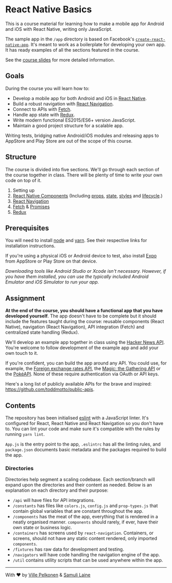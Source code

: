 # React Native Basics

This is a course material for learning how to make a mobile app for Android and iOS with React Native, writing only JavaScript.

The sample app in the `/app` directory is based on Facebook's [`create-react-native-app`](https://github.com/react-community/create-react-native-app). It's meant to work as a boilerplate for developing your own app. It has ready examples of all the sections featured in the course.

See the [course slides](https://docs.google.com/presentation/d/1Pg7XiojNrS2ZhnOnr0CSG9EV-Oewu1YkLF9KVNGkAWU/edit?usp=sharing) for more detailed information.

## Goals
During the course you will learn how to:

* Develop a mobile app for both Android and iOS in [React Native](https://facebook.github.io/react-native/).
* Build a robust navigation with [React Navigation](https://reactnavigation.org/docs/hello-react-navigation.html).
* Connect to APIs with [Fetch](https://facebook.github.io/react-native/docs/network.html).
* Handle app state with [Redux](https://redux.js.org/).
* Write modern functional ES2015/ES6+ version JavaScript.
* Maintain a good project structure for a scalable app.

Writing tests, bridging native Android/iOS modules and releasing apps to AppStore and Play Store are out of the scope of this course.

## Structure
The course is divided into five sections. We'll go through each section of the course together in class. There will be plenty of time to write your own code on top of it.

1. Setting up
2. [React Native Components](https://facebook.github.io/react-native/docs/components-and-apis.html) (Including [props](https://facebook.github.io/react-native/docs/props.html), [state](https://facebook.github.io/react-native/docs/state.html), [styles](https://facebook.github.io/react-native/docs/style.html) and [lifecycle](https://reactjs.org/docs/state-and-lifecycle.html#adding-lifecycle-methods-to-a-class).)
3. [React Navigation](https://reactnavigation.org/docs/hello-react-navigation.html)
4. [Fetch](https://facebook.github.io/react-native/docs/network.html) & [Promises](https://developer.mozilla.org/en-US/docs/Web/JavaScript/Guide/Using_promises)
5. [Redux](https://redux.js.org/)

## Prerequisites
You will need to install [node](https://nodejs.org/en/download/) and [yarn](https://yarnpkg.com/en/docs/install). See their respective links for installation instructions.

If you're using a physical iOS or Android device to test, also install [Expo](https://expo.io/) from AppStore or Play Store on that device.

_Downloading tools like Android Studio or Xcode isn't necessary. However, if you have them installed, you can use the typically included Android Emulator and iOS Simulator to run your app._

## Assignment
**At the end of the course, you should have a functional app that you have developed yourself**. The app doesn't have to be complete but it should include the features taught during the course: reusable components (React Native), navigation (React Navigation), API integration (Fetch) and centralized state handling (Redux).

We'll develop an example app together in class using the [Hacker News API](https://github.com/HackerNews/API). You're welcome to follow development of the example app and add your own touch to it.

If you're confident, you can build the app around any API. You could use, for example, the [Foreign exchange rates API](https://exchangeratesapi.io/), the [Magic: the Gathering API](https://docs.magicthegathering.io/) or the [PokéAPI](https://pokeapi.co/). None of these require authentication via OAuth or API keys.

Here's a long list of publicly available APIs for the brave and inspired: https://github.com/toddmotto/public-apis.

## Contents
The repository has been initialised [eslint](https://eslint.org/) with a JavaScript linter. It's configured for React, React Native and React Navigation so you don't have to. You can lint your code and make sure it's compatible with the rules by running `yarn lint`.

`App.js` is the entry point to the app, `.eslintrc` has all the linting rules, and `package.json` documents basic metadata and the packages required to build the app.

### Directories
Directories help segment a scaling codebase. Each section/branch will expand upon the directories and their content as needed. Below is an explanation on each directory and their purpose:

* `/api` will have files for API integrations.
* `/constants` has files like `colors.js`, `config.js` and `prop-types.js` that contain global variables that are constant throughout the app.
* `/components` has the meat of the app, everything that is rendered in a neatly organised manner. `components` should rarely, if ever, have their own state or business logic.
* `/containers` has screens used by `react-navigation`. Containers, or screens, should not have any static content rendered, only imported `components`.
* `/fixtures` has raw data for development and testing.
* `/navigators` will have code handling the navigation engine of the app.
* `/util` contains utility scripts that can be used anywhere within the app.

---

With ♥️ by [Ville Pelkonen](https://www.linkedin.com/in/vpelkonen/) & [Samuli Laine](https://www.linkedin.com/in/samuli-laine-2a5bb880/)

